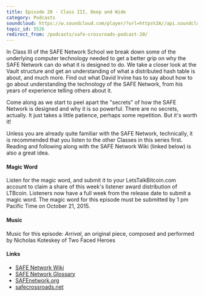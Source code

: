 ```yaml
---
title: Episode 20 - Class III, Deep and Wide
category: Podcasts
soundcloud: https://w.soundcloud.com/player/?url=https%3A//api.soundcloud.com/tracks/228302111
topic_id: 5526
redirect_from: /podcasts/safe-crossroads-podcast-20/
---
```


In Class III of the SAFE Network School we break down some of the underlying computer technology needed to get a better grip on why the SAFE Network can do what it is designed to do. We take a closer look at the Vault structure and get an understanding of what a distributed hash table is about, and much more. Find out what David Irvine has to say about how to go about understanding the technology of the SAFE Network, from his years of experience telling others about it.

Come along as we start to peel apart the "secrets" of how the SAFE Network is designed and why it is so powerful. There are no secrets, actually. It just takes a little patience, perhaps some repetition. But it's worth it!

Unless you are already quite familiar with the SAFE Network, technically, it is recommended that you listen to the other Classes in this series first. Reading and following along with the SAFE Network Wiki (linked below) is also a great idea.

#### Magic Word

Listen for the magic word, and submit it to your LetsTalkBitcoin.com account to claim a share of this week's listener award distribution of LTBcoin. Listeners now have a full week from the release date to submit a magic word. The magic word for this episode must be submitted by 1 pm Pacific Time on October 21, 2015.

#### Music

Music for this episode: _Arrival_, an original piece, composed and performed by Nicholas Koteskey of Two Faced Heroes

#### Links

- [SAFE Network Wiki](https://safenetwork.wiki)
- [SAFE Network Glossary](https://safenetwork.wiki/en/Glossary)
- [SAFEnetwork.org](https://safenetwork.org)
- [safecrossroads.net](http://safecrossroads.net)
